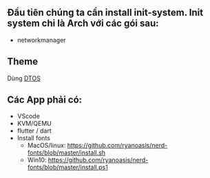 ## Đầu tiên chúng ta cần install init-system. Init system chỉ là Arch với các gói sau:

- networkmanager


## Theme 
Dùng [DTOS](https://gitlab.com/dwt1/dtos) 

## Các App phải có:
- VScode
- KVM/QEMU
- flutter / dart
- Install fonts 
  - MacOS/linux: https://github.com/ryanoasis/nerd-fonts/blob/master/install.sh
  - Win10: https://github.com/ryanoasis/nerd-fonts/blob/master/install.ps1